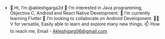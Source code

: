 - 👋 Hi, I’m @akleshgarga2d
👀 I’m interested in Java programming, Objective C, Android and React Native Development.
🌱 I’m currently learning Flutter
💞️ I’m looking to collaborate on Android Development.
✌🏻 V for versatile, Easily able to learn and explore many new things.
📫 How to reach me, Email - Akleshgarg06@gmail.com
<!---
akleshgarga2d/akleshgarga2d is a ✨ special ✨ repository because its `README.md` (this file) appears on your GitHub profile.
You can click the Preview link to take a look at your changes.
--->
